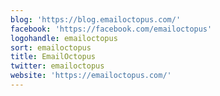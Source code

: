 ```yaml
---
blog: 'https://blog.emailoctopus.com/'
facebook: 'https://facebook.com/emailoctopus'
logohandle: emailoctopus
sort: emailoctopus
title: EmailOctopus
twitter: emailoctopus
website: 'https://emailoctopus.com/'
---
```

